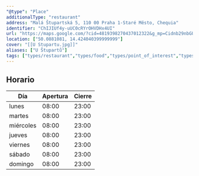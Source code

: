 ```yaml
---
"@type": "Place"
additionalType: "restaurant"
address: "Malá Štupartská 5, 110 00 Praha 1-Staré Město, Chequia"
identifier: "ChIJIUf4y-uUC0cRYrOHVDHx4UI"
url: "https://maps.google.com/?cid=4819398270437012322&g_mp=Cidnb29nbGUubWFwcy5wbGFjZXMudjEuUGxhY2VzLlNlYXJjaFRleHQQABgEIAA"
location: ["50.0881081, 14.424040399999999"]
cover: "[[U Stupartu.jpg]]"
aliases: ["U Štupartů"]
tags: ["types/restaurant","types/food","types/point_of_interest","types/establishment"]
---
```


## Horario

| Día  | Apertura  | Cierre  |
|---|---|---|
| lunes | 08:00 | 23:00 |
| martes | 08:00 | 23:00 |
| miércoles | 08:00 | 23:00 |
| jueves | 08:00 | 23:00 |
| viernes | 08:00 | 23:00 |
| sábado | 08:00 | 23:00 |
| domingo | 08:00 | 23:00 |
